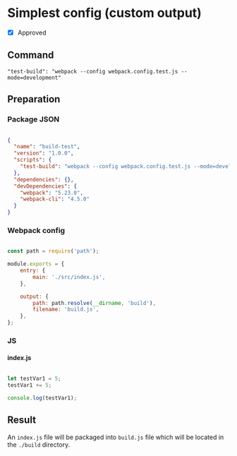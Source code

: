 # Simplest config (custom output)

- [X] Approved

## Command

`"test-build": "webpack --config webpack.config.test.js --mode=development"`

## Preparation

### Package JSON

```json

{
  "name": "build-test",
  "version": "1.0.0",
  "scripts": {
    "test-build": "webpack --config webpack.config.test.js --mode=development"
  },
  "dependencies": {},
  "devDependencies": {
    "webpack": "5.23.0",
    "webpack-cli": "4.5.0"
  }
}

```

### Webpack config

```javascript

const path = require('path');

module.exports = {
    entry: {
        main: './src/index.js',
    },

    output: {
        path: path.resolve(__dirname, 'build'),
        filename: 'build.js',
    },
};

```

### JS

#### index.js

```javascript

let testVar1 = 5;
testVar1 += 5;

console.log(testVar1);

```

## Result

An `index.js` file will be packaged into `build.js` file which will be located in the `./build` directory.
